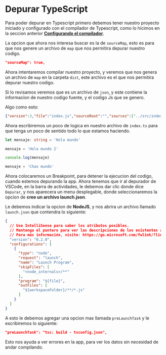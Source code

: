 # Depurar TypeScript

Para poder depurar en Typescript primero debemos tener nuestro proyecto iniciado y configurado con el compilador de Typescript, como lo hicimos en la seccion anterior [**Configurando el compilador**](../configurando-compilador/configurandoCompilador.md). 

La opcion que ahora nos interesa buscar es la de `sourceMap`, esto es para que nos genere un archivo de `map` que nos permitira depurar nuestro codigo.

```json
"sourceMap": true,
```
Ahora intentaremos compilar nuestro proyecto, y veremos que nos genera un archivo de `map` en la carpeta `dist`, este archivo es el que nos permitira depurar nuestro codigo.

Si lo revisamos veremos que es un archivo de `json`, y este contiene la informacion de nuestro codigo fuente, y el codigo Js que se genero.

Algo como esto:

```json
{"version":3,"file":"index.js","sourceRoot":"","sources":["../src/index.ts"],"names":[],"mappings":";AAAA,IAAI,OAAO,GAAW,YAAY,CAAA;AAClC,OAAO,CAAC,GAAG,CAAC,OAAO,CAAC,CAAA"}
```

Ahora escribiremos un poco de logica en nuestro archivo de `index.ts` para que tenga un poco de sentido todo lo que estamos haciendo.

```ts
let mensaje: string = 'Hola mundo'

mensaje = 'Hola mundo 2'

console.log(mensaje)

mensaje = 'Chao mundo'
```

Ahora colocaremos un Breakpoint, para detener la ejecucion del codigo, cuando estemos depurando la app.
Ahora tenemos que ir al depurador de VSCode, en la barra de actividades, le debemos dar clic donde dice `Depurar`, y nos aparecera un menu desplegable, donde seleccionaremos la opcion de **cree un archivo launch.json**.

Le debemos indicar la opcion de **NodeJS**, y nos abrira un archivo llamado `launch.json` que contendra lo siguiente:

```json
{
  // Use IntelliSense para saber los atributos posibles.
  // Mantenga el puntero para ver las descripciones de los existentes atributos.
  // Para más información, visite: https://go.microsoft.com/fwlink/?linkid=830387
  "version": "0.2.0",
  "configurations": [
    {
      "type": "node",
      "request": "launch",
      "name": "Launch Program",
      "skipFiles": [
        "<node_internals>/**"
      ],
      "program": "${file}",
      "outFiles": [
        "${workspaceFolder}/**/*.js"
      ]
    }
  ]
}
```
A esto le debemos agregar una opcion mas llamada `preLaunchTask` y le escribiremos lo siguiente:

```json
"preLaunchTask": "tsc: build - tsconfig.json",
```

Esto nos ayuda a ver errores en la app, para ver los datos sin necesidad de andar compilando.